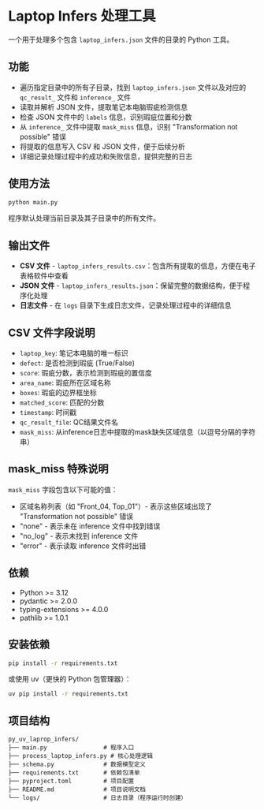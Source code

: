 # Laptop Infers 处理工具

一个用于处理多个包含 `laptop_infers.json` 文件的目录的 Python 工具。

## 功能

- 遍历指定目录中的所有子目录，找到 `laptop_infers.json` 文件以及对应的 `qc_result_` 文件和 `inference_` 文件
- 读取并解析 JSON 文件，提取笔记本电脑瑕疵检测信息
- 检查 JSON 文件中的 `labels` 信息，识别瑕疵位置和分数
- 从 `inference_` 文件中提取 `mask_miss` 信息，识别 "Transformation not possible" 错误
- 将提取的信息写入 CSV 和 JSON 文件，便于后续分析
- 详细记录处理过程中的成功和失败信息，提供完整的日志

## 使用方法

```bash
python main.py
```

程序默认处理当前目录及其子目录中的所有文件。

## 输出文件

- **CSV 文件** - `laptop_infers_results.csv`：包含所有提取的信息，方便在电子表格软件中查看
- **JSON 文件** - `laptop_infers_results.json`：保留完整的数据结构，便于程序化处理
- **日志文件** - 在 `logs` 目录下生成日志文件，记录处理过程中的详细信息

## CSV 文件字段说明

- `laptop_key`: 笔记本电脑的唯一标识
- `defect`: 是否检测到瑕疵 (True/False)
- `score`: 瑕疵分数，表示检测到瑕疵的置信度
- `area_name`: 瑕疵所在区域名称
- `boxes`: 瑕疵的边界框坐标
- `matched_score`: 匹配的分数
- `timestamp`: 时间戳
- `qc_result_file`: QC结果文件名
- `mask_miss`: 从inference日志中提取的mask缺失区域信息（以逗号分隔的字符串）

## mask_miss 特殊说明

`mask_miss` 字段包含以下可能的值：
- 区域名称列表（如 "Front_04, Top_01"）- 表示这些区域出现了 "Transformation not possible" 错误
- "none" - 表示未在 inference 文件中找到错误
- "no_log" - 表示未找到 inference 文件
- "error" - 表示读取 inference 文件时出错

## 依赖

- Python >= 3.12
- pydantic >= 2.0.0
- typing-extensions >= 4.0.0
- pathlib >= 1.0.1

## 安装依赖

```bash
pip install -r requirements.txt
```

或使用 uv（更快的 Python 包管理器）：

```bash
uv pip install -r requirements.txt
```

## 项目结构

```
py_uv_laprop_infers/
├── main.py                # 程序入口
├── process_laptop_infers.py # 核心处理逻辑
├── schema.py              # 数据模型定义
├── requirements.txt       # 依赖包清单
├── pyproject.toml         # 项目配置
├── README.md              # 项目说明文档
└── logs/                  # 日志目录（程序运行时创建）
```
